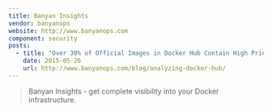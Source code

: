 ```yaml
---
title: Banyan Insights
vendor: banyanops
website: http://www.banyanops.com
component: security
posts:
  - title: "Over 30% of Official Images in Docker Hub Contain High Priority Security Vulnerabilities"
    date: 2015-05-26
    url: http://www.banyanops.com/blog/analyzing-docker-hub/
---
```

> Banyan Insights - get complete visibility into your Docker
> infrastructure.
